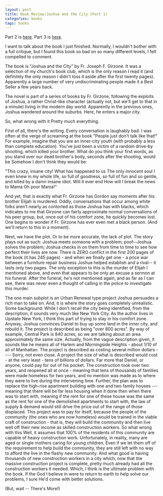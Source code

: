 ```yaml
---
layout: post
title: Book Review:Joshua and the City (Part 1)
categories: books
tags: books
---
```


  Part 2 is [here](2004-04-10-book-review-joshua-and-the-city-part-2.html).
  Part 3 is [here](2004-04-10-book-review-joshua-and-the-city-part-3.html).
  
  
  I want to talk about the book I just finished. Normally, I wouldn't bother with a full critique, but I found this book so bad on so many different levels, I felt compelled to comment.
   
  The book is "Joshua and the City" by Fr. Joseph F. Girzone. It was a selection of my church's book club, which is the only reason I read it (and definitely the only reason I didn't toss it aside after the first twenty pages). Apparently a large number of very undiscriminating people made it a Best Seller a few years back.
   
  The novel is part of a series of books by Fr. Girzone, following the exploits of Joshua, a rather Christ-like character (actually not, but we'll get to that in a minute) living in the modern day world. Apparently in the previous ones, Joshua wandered around the suburbs. Here, he enters a major city.
   
  So, what wrong with it  Pretty much everything.
   
  First of all, there's the writing. Every conversation is laughably bad. I was often at the verge of screaming at the book "People just don't talk like that!" For example, imagine that you are an inner-city youth (with probably a less than complete education). You've just been a victim of a random drive-by shooting, which killed your brother. What do you think your first words, as you stand over our dead brother's body, seconds after the shooting, would be  Somehow I don't think they would be: 
   
  "This crazy, insane city! What has happened to us  The only innocent soul I even knew in my whole life, so full of goodness, so full of fun and so gentle, and killed by a damn insane idiot. Will it ever end  How will I break the news to Mama  Oh poor Mama!"
   
  And yet, that *is* exactly what Fr. Girzone has Gordon say moments after his brother Elijah is murdered. Oddly, conversations that occur among white folks aren't nearly as contorted as those Joshua has with blacks, which indicates to me that Girzone can fairly approximate normal conversations of his peer group, but, once out of his comfort zone, he quickly becomes lost. One begins to wonder if Fr. Girzone has ever even met a black person. (And we'll return to this in a moment).
   
  Next, we have the plot. Or to be more accurate, the lack of plot. The story plays out as such: Joshua meets someone with a problem; poof--Joshua solves the problem; Joshua checks in on them from time to time to see how perfect their lives are now. There is ZERO conflict in the first 200 pages of the book (it has 245 pages) - and when we finally get one - a price war between a furniture repair business Joshua helped establish and a rival-- it lasts only two pages. The only exception to this is the murder of Elijah I mentioned above, and even that appears to be only an excuse a sermon at his funeral. After the funeral, he's not mentioned again, and as far as I can see, there was never even a thought of calling in the police to investigate this murder.
   
  The one main subplot is an Urban Renewal type project Joshua persuades a rich man to take on. And, it is where the story goes completely unrealistic. Some background: While I don't recall the city being identified, from the description, it sounds very much like New York City. As the author lives in Upstate New York, I think this part of trying to stay in his comfort zone. Anyway, Joshua convinces Daniel to buy up some land in the inner city, and rebuild it. The project is described as being "over 800 acres". By way of example, Central Park is 840 acres, so we are talking about an area approximately the same size. Actually, from the vague description given, it sounds like he means all of Harlem and Morningside Heights - about 1/10 of all of Manhattan. The project is described as costing several million dollars ---- Sorry, not even close. A project the size of what is described would cost - at the very least - tens of *billions* of dollars. Far more that Daniel, or anyone, could pay for out of his pocket. The construction took over two years, and reopened all at once - meaning that tens of thousands of families were made homeless for two years, and no mention was made as to where they were to live during the intervening time. Further, the plan was to replace the high-rise apartment building with one and two family houses --- meaning that there will be far less housing when it done then when there was to start with, meaning if the rent for one of these house was the same as the rent for one of the demolished apartments to start with, the law of supply &amp; demand would still drive the price out of the range of those displaced. This project was to pay for itself, because the people of the community (the ones who are now homeless) would be trained in the viable craft of construction - that is, they will build the community and then live well off their new income as skilled construction workers. So what wrong with this  Well, it assumes that 100% of the residents of this community are capable of heavy construction work. Unfortunately, in reality, many are aged or single mothers caring for young children. Even if we let them off of the requirement to help build the community, they are still left with no way to afford the live in the flashy new community. And what good is having thousands of new construction workers in a city which, now that the massive construction project is complete, pretty much already had all the construction workers it needed. Which, I think is the ultimate problem with the book. If the God I believe in were to return to earth to help solve our problems, I sure He'd come with better solutions.
   
  (But, wait -- There's More!)